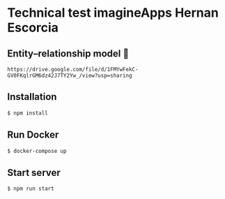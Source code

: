 # Technical test imagineApps Hernan Escorcia

## Entity–relationship model 🔧
```
https://drive.google.com/file/d/1FMYwFekC-GV0FKqlrGM6dz42J7TY2Yw_/view?usp=sharing
```

## Installation

```bash
$ npm install
```

## Run Docker

```bash
$ docker-compose up
```

## Start server
```bash
$ npm run start
```
